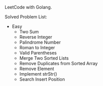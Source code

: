 LeetCode with Golang.

Solved Problem List:
- Easy
    - Two Sum
    - Reverse Integer
    - Palindrome Number
    - Roman to Integer
    - Valid Parentheses
    - Merge Two Sorted Lists
    - Remove Duplicates from Sorted Array
    - Remove Element
    - Implement strStr()
    - Search Insert Position